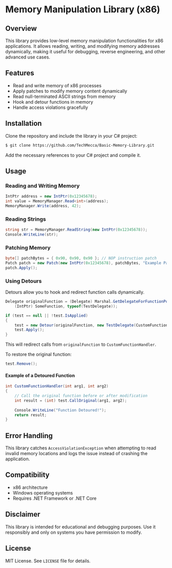 # Memory Manipulation Library (x86)

## Overview

This library provides low-level memory manipulation functionalities for x86 applications. It allows reading, writing, and modifying memory addresses dynamically, making it useful for debugging, reverse engineering, and other advanced use cases.

## Features

- Read and write memory of x86 processes
- Apply patches to modify memory content dynamically
- Read null-terminated ASCII strings from memory
- Hook and detour functions in memory
- Handle access violations gracefully

## Installation

Clone the repository and include the library in your C# project:

```sh
$ git clone https://github.com/TechMecca/Basic-Memory-Library.git
```

Add the necessary references to your C# project and compile it.

## Usage

### Reading and Writing Memory

```csharp
IntPtr address = new IntPtr(0x12345678);
int value = MemoryManager.Read<int>(address);
MemoryManager.Write(address, 42);
```

### Reading Strings

```csharp
string str = MemoryManager.ReadString(new IntPtr(0x12345678));
Console.WriteLine(str);
```

### Patching Memory

```csharp
byte[] patchBytes = { 0x90, 0x90, 0x90 }; // NOP instruction patch
Patch patch = new Patch(new IntPtr(0x12345678), patchBytes, "Example Patch");
patch.Apply();
```

### Using Detours

Detours allow you to hook and redirect function calls dynamically.

```csharp
Delegate originalFunction = (Delegate) Marshal.GetDelegateForFunctionPointer(
    (IntPtr) SomeFunction, typeof(TestDelegate));

if (test == null || !test.IsApplied)
{
    test = new Detour(originalFunction, new TestDelegate(CustomFunctionHandler), "TestDetour");
    test.Apply();
}
```

This will redirect calls from `originalFunction` to `CustomFunctionHandler`.

To restore the original function:

```csharp
test.Remove();
```

#### Example of a Detoured Function

```csharp
int CustomFunctionHandler(int arg1, int arg2)
{
    // Call the original function before or after modification
    int result = (int) test.CallOriginal(arg1, arg2);
    
    Console.WriteLine("Function Detoured!");
    return result;
}
```

## Error Handling

This library catches `AccessViolationException` when attempting to read invalid memory locations and logs the issue instead of crashing the application.

## Compatibility

- x86 architecture
- Windows operating systems
- Requires .NET Framework or .NET Core

## Disclaimer

This library is intended for educational and debugging purposes. Use it responsibly and only on systems you have permission to modify.

## License

MIT License. See `LICENSE` file for details.

